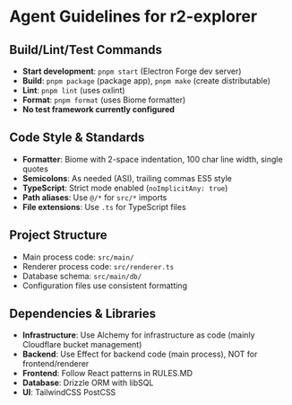 # Agent Guidelines for r2-explorer

## Build/Lint/Test Commands
- **Start development**: `pnpm start` (Electron Forge dev server)
- **Build**: `pnpm package` (package app), `pnpm make` (create distributable)
- **Lint**: `pnpm lint` (uses oxlint)
- **Format**: `pnpm format` (uses Biome formatter)
- **No test framework currently configured**

## Code Style & Standards
- **Formatter**: Biome with 2-space indentation, 100 char line width, single quotes
- **Semicolons**: As needed (ASI), trailing commas ES5 style
- **TypeScript**: Strict mode enabled (`noImplicitAny: true`)
- **Path aliases**: Use `@/*` for `src/*` imports
- **File extensions**: Use `.ts` for TypeScript files

## Project Structure
- Main process code: `src/main/`
- Renderer process code: `src/renderer.ts`
- Database schema: `src/main/db/`
- Configuration files use consistent formatting

## Dependencies & Libraries
- **Infrastructure**: Use Alchemy for infrastructure as code (mainly Cloudflare bucket management)
- **Backend**: Use Effect for backend code (main process), NOT for frontend/renderer
- **Frontend**: Follow React patterns in RULES.MD
- **Database**: Drizzle ORM with libSQL
- **UI**: TailwindCSS PostCSS
